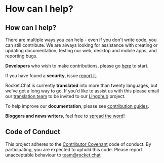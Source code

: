 # How can I help?

## How can I help?

There are multiple ways you can help - even if you don't write code, you can still contribute. We are always looking for assistance with creating or updating documentation, testing our web, desktop and mobile apps, and reporting bugs.

**Developers** who wish to make contributions, please go [here](../developing.md) to start.

If you have found a **security**, issue [report it](security/).

Rocket.Chat is currently **translated** into more than twenty languages, but we've got a long way to go. If you'd like to assist us with this please email our [translation team](mailto:translations@rocket.chat) to be invited to our [Lingohub](https://translate.lingohub.com) project.

To help improve our **documentation**, please see [contribution guides](documentation/).

**Bloggers and news writers**, feel free to [spread the word](promoting.md)!

## Code of Conduct

This project adheres to the [Contributor Covenant](http://contributor-covenant.org) code of conduct. By participating, you are expected to uphold this code. Please report unacceptable behaviour to team@rocket.chat
